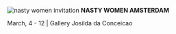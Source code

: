    
![nasty women invitation](https://c1.staticflickr.com/4/3829/33081348541_cb3c4b7811_m.jpg)
**NASTY WOMEN AMSTERDAM**

March, 4 - 12 |  Gallery Josilda da Conceicao
